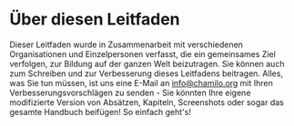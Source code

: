 
# Über diesen Leitfaden

Dieser Leitfaden wurde in Zusammenarbeit mit verschiedenen Organisationen und Einzelpersonen verfasst, die ein gemeinsames Ziel verfolgen, zur Bildung auf der ganzen Welt beizutragen. Sie können auch zum Schreiben und zur Verbesserung dieses Leitfadens beitragen. Alles, was Sie tun müssen, ist uns eine E-Mail an info@chamilo.org mit Ihren Verbesserungsvorschlägen zu senden - Sie könnten Ihre eigene modifizierte Version von Absätzen, Kapiteln, Screenshots oder sogar das gesamte Handbuch beifügen! So einfach geht's!
